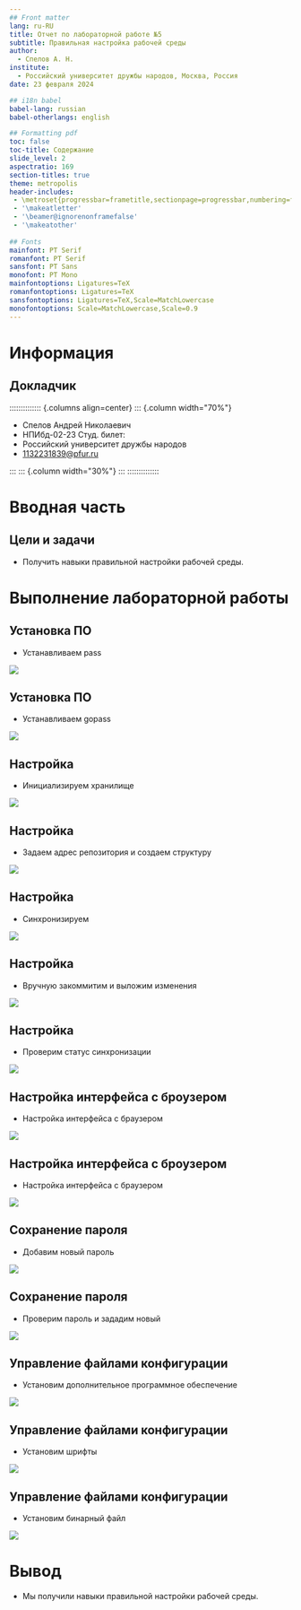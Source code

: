 ```yaml
---
## Front matter
lang: ru-RU
title: Отчет по лабораторной работе №5
subtitle: Правильная настройка рабочей среды
author:
  - Спелов А. Н.
institute:
  - Российский университет дружбы народов, Москва, Россия
date: 23 февраля 2024

## i18n babel
babel-lang: russian
babel-otherlangs: english

## Formatting pdf
toc: false
toc-title: Содержание
slide_level: 2
aspectratio: 169
section-titles: true
theme: metropolis
header-includes:
 - \metroset{progressbar=frametitle,sectionpage=progressbar,numbering=fraction}
 - '\makeatletter'
 - '\beamer@ignorenonframefalse'
 - '\makeatother'
 
## Fonts
mainfont: PT Serif
romanfont: PT Serif
sansfont: PT Sans
monofont: PT Mono
mainfontoptions: Ligatures=TeX
romanfontoptions: Ligatures=TeX
sansfontoptions: Ligatures=TeX,Scale=MatchLowercase
monofontoptions: Scale=MatchLowercase,Scale=0.9
---
```


# Информация

## Докладчик

:::::::::::::: {.columns align=center}
::: {.column width="70%"}

  * Спелов Андрей Николаевич
  * НПИбд-02-23 Студ. билет:
  * Российский университет дружбы народов
  * [1132231839@pfur.ru](mailto:1132231839@pfur.ru)

:::
::: {.column width="30%"}
:::
::::::::::::::

# Вводная часть

## Цели и задачи

- Получить навыки правильной настройки рабочей среды.

# Выполнение лабораторной работы

## Установка ПО

- Устанавливаем pass

![](./image/1.png)

## Установка ПО

- Устанавливаем gopass

![](./image/2.png)

## Настройка

- Инициализируем хранилище

![](./image/3.png)

## Настройка

- Задаем адрес репозитория и создаем структуру

![](./image/4.png)

## Настройка

- Синхронизируем

![](./image/5.png)

## Настройка

- Вручную закоммитим и выложим изменения

![](./image/6.png)

## Настройка

- Проверим статус синхронизации

![](./image/7.png)

## Настройка интерфейса с броузером

- Настройка интерфейса с браузером

![](./image/8.png)

## Настройка интерфейса с броузером

- Настройка интерфейса с браузером

![](./image/9.png)

## Сохранение пароля

- Добавим новый пароль

![](./image/10.png)

## Сохранение пароля

- Проверим пароль и зададим новый

![](./image/11.png)

## Управление файлами конфигурации

- Установим дополнительное программное обеспечение

![](./image/12.png)

## Управление файлами конфигурации

- Установим шрифты

![](./image/13.png)

## Управление файлами конфигурации

- Установим бинарный файл

![](./image/14.png)

# Вывод

- Мы получили навыки правильной настройки рабочей среды.

